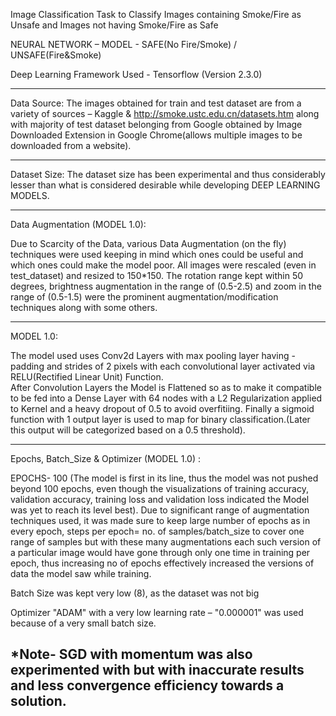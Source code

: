 Image Classification Task to Classify Images containing Smoke/Fire as Unsafe and Images not having Smoke/Fire as Safe


NEURAL NETWORK – MODEL -   SAFE(No Fire/Smoke) / UNSAFE(Fire&Smoke)

Deep Learning Framework Used - Tensorflow (Version 2.3.0)


-----------------------------------
Data Source:
The images obtained for train and test dataset are from a variety of sources – Kaggle & http://smoke.ustc.edu.cn/datasets.htm along with majority of test dataset belonging from Google obtained by Image Downloaded Extension in Google Chrome(allows multiple images to be downloaded from a website).


-----------------------------------
Dataset Size:
The dataset size has been experimental and thus considerably lesser than what is considered desirable while developing DEEP LEARNING MODELS.


------------------------------------
Data Augmentation (MODEL 1.0):

Due to Scarcity of the Data, various Data Augmentation (on the fly) techniques were used keeping in mind which ones could be useful and which ones could make the model poor.
All images were rescaled (even in test_dataset) and resized to 150*150.
The rotation range kept within 50 degrees, brightness augmentation in the range of (0.5-2.5) and zoom in the range of (0.5-1.5) were the prominent augmentation/modification techniques along with some others.


------------------------------------
MODEL 1.0:

The model used uses Conv2d Layers with max pooling layer having - padding and strides of 2 pixels with each convolutional layer activated via RELU(Rectified Linear Unit) Function.\
After Convolution Layers the Model is Flattened so as to make it compatible to be fed into a Dense Layer with 64 nodes with a L2 Regularization applied to Kernel and a heavy dropout of 0.5 to avoid overfitiing.
Finally a sigmoid function with 1 output layer is used to map for binary classification.(Later this output will be categorized based on a 0.5 threshold).


------------------------------------
Epochs, Batch_Size & Optimizer (MODEL 1.0) :

EPOCHS- 100 (The model is first in its line, thus the model was not pushed beyond 100 epochs, even though the visualizations of training accuracy, validation accuracy, training loss and validation loss indicated the Model was yet to reach its level best).
Due to significant range of augmentation techniques used, it was made sure to keep large number of epochs as in every epoch, steps per epoch= no. of samples/batch_size to cover one range of samples but with these many augmentations each such version of a particular image would have gone through only one time in training per epoch, thus increasing no of epochs effectively increased the versions of data the model saw while training.


Batch Size was kept very low (8), as the dataset was not big

Optimizer "ADAM" with a very low learning rate – "0.000001" was used because of a very small batch size.

*Note- SGD with momentum was also experimented with but with inaccurate results and less convergence efficiency towards a solution.
-------------------------------------
